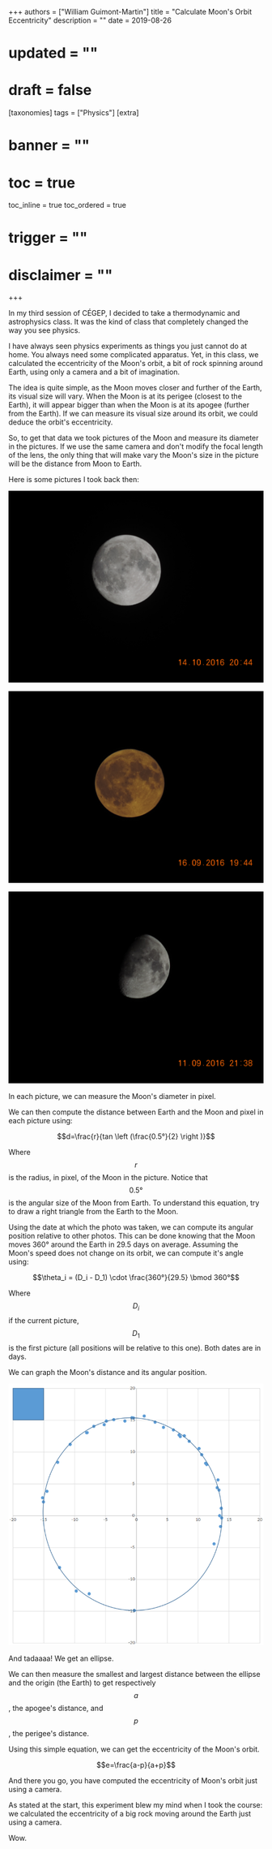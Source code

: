+++
authors = ["William Guimont-Martin"]
title = "Calculate Moon's Orbit Eccentricity"
description = ""
date = 2019-08-26
# updated = ""
# draft = false
[taxonomies]
tags = ["Physics"]
[extra]
# banner = ""
# toc = true
toc_inline = true
toc_ordered = true
# trigger = ""
# disclaimer = ""
+++

In my third session of CÉGEP, I decided to take a thermodynamic and astrophysics class. It was the kind of class that completely changed the way you see physics. 

I have always seen physics experiments as things you just cannot do at home. You always need some complicated apparatus. Yet, in this class, we calculated the eccentricity of the Moon's orbit, a bit of rock spinning around Earth, using only a camera and a bit of imagination.

The idea is quite simple, as the Moon moves closer and further of the Earth, its visual size will vary. When the Moon is at its perigee (closest to the Earth), it will appear bigger than when the Moon is at its apogee (further from the Earth). If we can measure its visual size around its orbit, we could deduce the orbit's eccentricity.

So, to get that data we took pictures of the Moon and measure its diameter in the pictures. If we use the same camera and don't modify the focal length of the lens, the only thing that will make vary the Moon's size in the picture will be the distance from Moon to Earth.

Here is some pictures I took back then:

![Moon](/assets/images/moon/moon1.png)

![Moon](/assets/images/moon/moon2.png)

![Moon](/assets/images/moon/moon3.png)

In each picture, we can measure the Moon's diameter in pixel.

We can then compute the distance between Earth and the Moon and pixel in each picture using:

$$d=\frac{r}{tan \left (\frac{0.5°}{2} \right )}$$

Where $$r$$ is the radius, in pixel, of the Moon in the picture. Notice that $$0.5°$$ is the angular size of the Moon from Earth. To understand this equation, try to draw a right triangle from the Earth to the Moon.

Using the date at which the photo was taken, we can compute its angular position relative to other photos. This can be done knowing that the Moon moves 360° around the Earth in 29.5 days on average. Assuming the Moon's speed does not change on its orbit, we can compute it's angle using:

$$\theta_i = (D_i - D_1) \cdot \frac{360°}{29.5} \bmod 360°$$

Where $$D_i$$ if the current picture, $$D_1$$ is the first picture (all positions will be relative to this one). Both dates are in days.


We can graph the Moon's distance and its angular position.

![Graph](/assets/images/moon/graph.png)

And tadaaaa! We get an ellipse.

We can then measure the smallest and largest distance between the ellipse and the origin (the Earth) to get respectively $$a$$, the apogee's distance, and $$p$$, the perigee's distance.

Using this simple equation, we can get the eccentricity of the Moon's orbit.

$$e=\frac{a-p}{a+p}$$

And there you go, you have computed the eccentricity of Moon's orbit just using a camera.

As stated at the start, this experiment blew my mind when I took the course: we calculated the eccentricity of a big rock moving around the Earth just using a camera.

Wow.